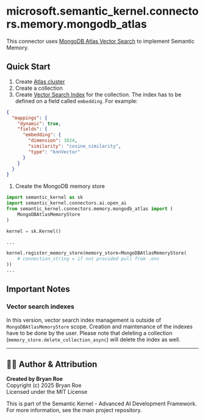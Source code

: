 # microsoft.semantic_kernel.connectors.memory.mongodb_atlas

This connector uses [MongoDB Atlas Vector Search](https://www.mongodb.com/products/platform/atlas-vector-search) to implement Semantic Memory.

## Quick Start

1. Create [Atlas cluster](https://www.mongodb.com/docs/atlas/getting-started/)
1. Create a collection
1. Create [Vector Search Index](https://www.mongodb.com/docs/atlas/atlas-search/field-types/knn-vector/) for the collection.
   The index has to be defined on a field called `embedding`. For example:

```json {"id":"01J6KPQER6B9YQ6P75AVNPWSXB"}
{
  "mappings": {
    "dynamic": true,
    "fields": {
      "embedding": {
        "dimension": 1024,
        "similarity": "cosine_similarity",
        "type": "knnVector"
      }
    }
  }
}
```

1. Create the MongoDB memory store

```python {"id":"01J6KPQER6B9YQ6P75AYDMKRXB"}
import semantic_kernel as sk
import semantic_kernel.connectors.ai.open_ai
from semantic_kernel.connectors.memory.mongodb_atlas import (
    MongoDBAtlasMemoryStore
)

kernel = sk.Kernel()

...

kernel.register_memory_store(memory_store=MongoDBAtlasMemoryStore(
    # connection_string = if not provided pull from .env
))
...

```

## Important Notes

### Vector search indexes

In this version, vector search index management is outside of `MongoDBAtlasMemoryStore` scope.
Creation and maintenance of the indexes have to be done by the user. Please note that deleting a collection
(`memory_store.delete_collection_async`) will delete the index as well.


---

## 👨‍💻 Author & Attribution

**Created by Bryan Roe**  
Copyright (c) 2025 Bryan Roe  
Licensed under the MIT License

This is part of the Semantic Kernel - Advanced AI Development Framework.
For more information, see the main project repository.
